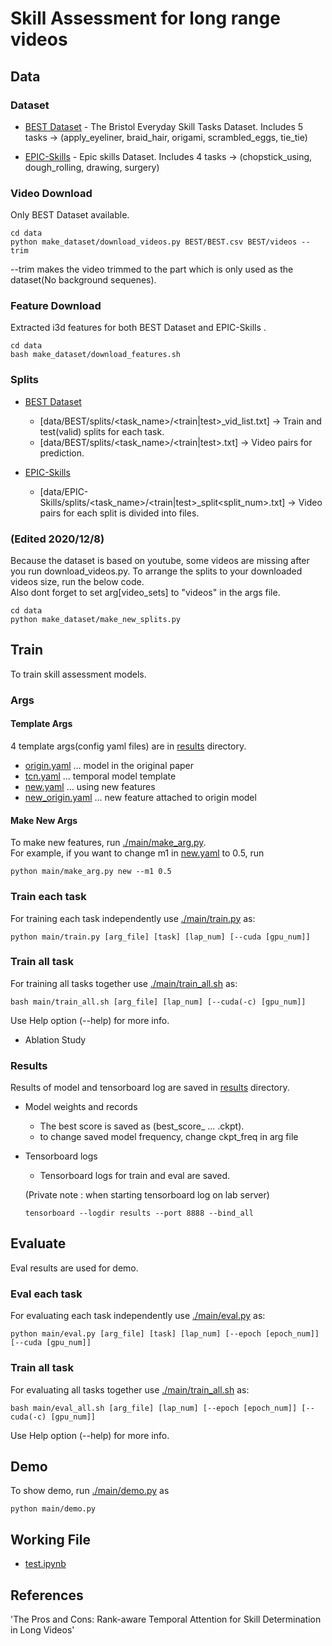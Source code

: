 # Skill Assessment for long range videos

## Data  

### Dataset

- [BEST Dataset](./data/BEST) - The Bristol Everyday Skill Tasks Dataset. Includes 5 tasks -> (apply_eyeliner, braid_hair, origami, scrambled_eggs, tie_tie) 

- [EPIC-Skills](./data/EPIC-Skills) - Epic skills Dataset. Includes 4 tasks -> (chopstick_using, dough_rolling, drawing, surgery) 

### Video Download

Only BEST Dataset available.  

```
cd data
python make_dataset/download_videos.py BEST/BEST.csv BEST/videos --trim 
```
 
--trim makes the video trimmed to the part which is only used as the dataset(No background sequenes).  

### Feature Download

Extracted i3d features for both BEST Dataset and EPIC-Skills .

```
cd data
bash make_dataset/download_features.sh 
```

###  Splits  

- [BEST Dataset](./data/BEST)
  - [data/BEST/splits/<task_name>/<train|test>_vid_list.txt] -> Train and test(valid) splits for each task.
  - [data/BEST/splits/<task_name>/<train|test>.txt] -> Video pairs for prediction. 

- [EPIC-Skills](./data/EPIC-Skills)
  - [data/EPIC-Skills/splits/<task_name>/<train|test>_split<split_num>.txt] -> Video pairs for each split is divided into files. 

### (Edited 2020/12/8)  
Because the dataset is based on youtube, some videos are missing after you run download_videos.py. To arrange the splits to your downloaded videos size, run the below code.  
Also dont forget to set arg[video_sets] to "videos" in the args file.

```
cd data
python make_dataset/make_new_splits.py
```


## Train

To train skill assessment models.

### Args  

#### Template Args

4 template args(config yaml files) are in [results](./results) directory.

- [origin.yaml](./results/origin/arg.yaml) ... model in the original paper
- [tcn.yaml](./results/tcn/arg.yaml)  ... temporal model template
- [new.yaml](./results/new/arg.yaml)  ... using new features
- [new_origin.yaml](./results/new_origin/arg.yaml)  ... new feature attached to origin model

#### Make New Args  

To make new features, run [./main/make_arg.py](./main/make_arg.py).  
For example, if you want to change m1 in [new.yaml](./results/new/arg.yaml) to 0.5, run 

```
python main/make_arg.py new --m1 0.5
```



### Train each task

For training each task independently use [./main/train.py](./main/train.py) as:

```
python main/train.py [arg_file] [task] [lap_num] [--cuda [gpu_num]]  
```  

### Train all task

For training all tasks together use [./main/train_all.sh](./main/train_all.sh) as:

```
bash main/train_all.sh [arg_file] [lap_num] [--cuda(-c) [gpu_num]]
```

Use Help option (--help) for more info.  
- Ablation Study  



### Results

Results of model and tensorboard log are saved in [results](./results) directory.

- Model weights and records
  - The best score is saved as (best_score_ ... .ckpt).
  - to change saved model frequency, change ckpt_freq in arg file

- Tensorboard logs
  - Tensorboard logs for train and eval are saved.

  (Private note : when starting tensorboard log on lab server)
  ```
  tensorboard --logdir results --port 8888 --bind_all
  ```


## Evaluate  

Eval results are used for demo.

### Eval each task

For evaluating each task independently use [./main/eval.py](./main/eval.py) as:

```
python main/eval.py [arg_file] [task] [lap_num] [--epoch [epoch_num]] [--cuda [gpu_num]]  
```  

### Train all task

For evaluating all tasks together use [./main/train_all.sh](./main/train_all.sh) as:

```
bash main/eval_all.sh [arg_file] [lap_num] [--epoch [epoch_num]] [--cuda(-c) [gpu_num]]
```

Use Help option (--help) for more info.   

## Demo  

To show demo, run [./main/demo.py](./main/demo.py) as  

```
python main/demo.py
```


## Working File  

- [test.ipynb](./test.ipynb)


## References  
'The Pros and Cons: Rank-aware Temporal Attention for Skill Determination in Long Videos'
